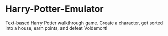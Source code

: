 # Harry-Potter-Emulator
Text-based Harry Potter walkthrough game. Create a character, get sorted into a house, earn points, and defeat Voldemort!
